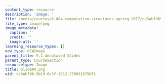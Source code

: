 ```yaml
---
content_type: resource
description: 'Image: '
file: /media/courses/6-004-computation-structures-spring-2017/ca3abf969b196c3f15127760919756f1_Slide04.png
file_type: image/png
image_metadata:
  caption: ''
  credit: ''
  image-alt: ''
learning_resource_types: []
ocw_type: OCWImage
parent_title: 9.1 Annotated Slides
parent_type: CourseSection
resourcetype: Image
title: Slide04.png
uid: ca3abf96-9b19-6c3f-1512-7760919756f1
---
```

